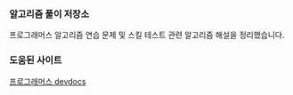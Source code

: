 ### 알고리즘 풀이 저장소
프로그래머스 알고리즘 연습 문제 및 스킬 테스트 관련 알고리즘 해설을 정리했습니다.

### 도움된 사이트
[프로그래머스 devdocs](https://devdocs.programmers.co.kr/)
